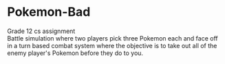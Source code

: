 # Pokemon-Bad
Grade 12 cs assignment  
Battle simulation where two players pick three Pokemon each and face off in a turn based combat system where the objective is to take out all of the enemy player's Pokemon before they do to you.
